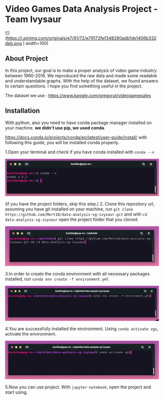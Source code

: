 # Video Games Data Analysis Project - Team Ivysaur

![](https://i.pinimg.com/originals/e7/91/72/e79172fef348260adb1de1406b332deb.png | width=100)


## About Project

  In this project, our goal is to make a proper analysis of video game industry between 1960-2016.  We reproduced the raw data and made some readable and understandable graphs. With the help of the dataset, we found answers to certain questions. I hope you find something useful in the project.
  
  The dataset we use : https://www.kaggle.com/gregorut/videogamesales
  
  
  ## Installation
  
  With python, also you need to have conda package manager installed on your machine. **we didn't use pip, we used conda**.
  
  https://docs.conda.io/projects/conda/en/latest/user-guide/install/ with following this guide, you will be installed conda properly.
  
  
  1.Open your terminal and check if you have conda installed with ```conda --v ```
  
 ![Screenshot](/condav.png)
  
  (if you have the project folders, skip this step.)
  2. Clone this repository url, assuming you have git installed on your machine, run ```git clone https://github.com/Mert18/data-analysis-vg-ivysaur.git```
  and with ```cd data-analysis-vg-ivysaur``` open the project folder that you cloned.
  
  ![Screenshot](/clone.png)
  
  3.In order to create the conda environment with all necessary packages installed, run ```conda env create -f environment.yml```
  
  ![Screenshot](/condaenvcreate.png)
  
  4.You are successfully installed the environment. Using ```conda activate vgs```, activate the environment.
  
  ![Screenshot](/condaactivate.png)
  
  5.Now you can use project. With ```jupyter-notebook```, open the project and start using.
   
